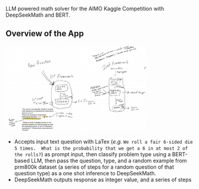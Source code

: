 LLM powered math solver for the AIMO Kaggle Competition with DeepSeekMath and BERT.

## Overview of the App

<img src="Gameplan.png" width="75%">

- Accepts input text question with LaTex (*e.g.* `We roll a fair 6-sided die 5 times.  What is the probability that we get a 6 in at most 2 of the rolls?`) as prompt input, then classify problem type using a BERT-based LLM, then pass the question, type, and a random example from prm800k dataset (a series of steps for a random question of that question type) as a one shot inference to DeepSeekMath.
- DeepSeekMath outputs response as integer value, and a series of steps


